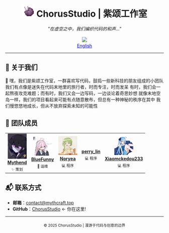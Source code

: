 <div align="center">
  <h1><img src="../asset/image/icon.png" width="40"> ChorusStudio | 紫颂工作室</h1>
  <i>"在虚空之中，我们编织代码的和声..."</i>
  <br/>
  <br/>
  <a href="https://github.com/ChorusStudio"><img src="https://img.shields.io/badge/GitHub-181717?style=flat&logo=github&logoColor=white" height="25"></a>
  <br/>
  <a href="./README.en-us.md" style="color: #0000FF;">English</a>
</div>

---

## 🔮 关于我们

👋 嘿，我们是紫颂工作室，一群喜欢写代码，鼓捣一些新科技的朋友组成的小团队
我们有点像是迷失在代码末地里的旅行者，时而专注，时而发呆
有时，我们会一起熬夜攻克难题；而有时，我们又会一边写码，一边谈论着奇思妙想
就像末地空岛一样，我们的项目看起来可能有点随意散布，但总有一种神秘的秩序在其中
我们慢悠悠地成长，但从不放弃探索未知的可能性

## 💫 团队成员

<table>
  <tr>
    <td align="center"><a href="https://space.bilibili.com/298276958"><img src="../asset/image/avatar/mythend.png" width="60px;" alt=""/><br /><b>Mythend</b></a><br /><sub>✨ 策划</sub></td>
    <td align="center"><a href="https://github.com/FunnyShadow"><img src="../asset/image/avatar/bluefunny.png" width="60px;" alt=""/><br /><b>BlueFunny</b></a><br /><sub>🔧 运维</sub></td>
    <td align="center"><a href="https://github.com/Noryea"><img src="../asset/image/avatar/noryea.png" width="60px;" alt=""/><br /><b>Noryea</b></a><br /><sub>💻 程序</sub></td>
    <td align="center"><a href="https://github.com/perrylin4"><img src="" width="60px;" alt=""/><br /><b>perry_lin</b></a><br /><sub>💻 程序</sub></td>
    <td align="center"><a href="https://github.com/Xiaomckedou233"><img src="../asset/image/avatar/xiaomckedou233.png" width="60px;" alt=""/><br /><b>Xiaomckedou233</b></a><br /><sub>💻 程序</sub></td>
  </tr>
</table>

## 📬 联系方式

- **邮箱**：contact@mythcraft.top
- **GitHub**：[ChorusStudio](https://github.com/ChorusStudio) <- 你在这里!

---

<div align="center">
  <sub>© 2025 ChorusStudio | 漫游于代码与创意的边界</sub>
</div>
